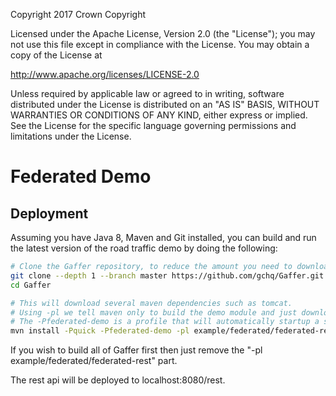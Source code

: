 Copyright 2017 Crown Copyright

Licensed under the Apache License, Version 2.0 (the "License");
you may not use this file except in compliance with the License.
You may obtain a copy of the License at

  http://www.apache.org/licenses/LICENSE-2.0

Unless required by applicable law or agreed to in writing, software
distributed under the License is distributed on an "AS IS" BASIS,
WITHOUT WARRANTIES OR CONDITIONS OF ANY KIND, either express or implied.
See the License for the specific language governing permissions and
limitations under the License.

Federated Demo
=============

## Deployment
Assuming you have Java 8, Maven and Git installed, you can build and run the latest version of the road traffic demo by doing the following:

```bash
# Clone the Gaffer repository, to reduce the amount you need to download this will only clone the master branch with a depth of 1 so there won't be any history.
git clone --depth 1 --branch master https://github.com/gchq/Gaffer.git
cd Gaffer

# This will download several maven dependencies such as tomcat.
# Using -pl we tell maven only to build the demo module and just download the other Gaffer binaries from maven.
# The -Pfederated-demo is a profile that will automatically startup a standalone instance of tomcat with the REST API and UI deployed.
mvn install -Pquick -Pfederated-demo -pl example/federated/federated-rest
```

If you wish to build all of Gaffer first then just remove the "-pl example/federated/federated-rest" part.

The rest api will be deployed to localhost:8080/rest.